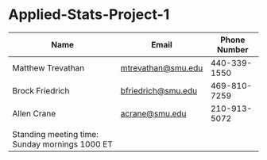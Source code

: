 # Applied-Stats-Project-1


Name | Email | Phone Number
-----|-------|-------------
Matthew Trevathan | mtrevathan@smu.edu | 440-339-1550
Brock Friedrich | bfriedrich@smu.edu | 469-810-7259
Allen Crane | acrane@smu.edu | 210-913-5072
 |  | 
Standing meeting time: Sunday mornings 1000 ET |  | 
